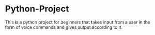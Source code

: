# Python-Project
This is a python project for beginners that takes input from a user in the form of voice commands and gives output according to it.
